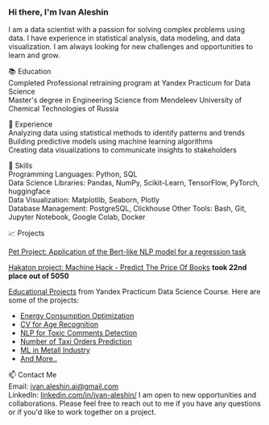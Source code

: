 ### Hi there, I'm Ivan Aleshin

I am a data scientist with a passion for solving complex problems using data. I have experience in statistical analysis, data modeling, and data visualization. I am always looking for new challenges and opportunities to learn and grow.

📚 Education  
Completed Professional retraining program at Yandex Practicum for Data Science  
Master's degree in Engineering Science from Mendeleev University of Chemical Technologies of Russia  

💼 Experience  
Analyzing data using statistical methods to identify patterns and trends  
Building predictive models using machine learning algorithms  
Creating data visualizations to communicate insights to stakeholders  

🚀 Skills  
Programming Languages: Python, SQL  
Data Science Libraries: Pandas, NumPy, Scikit-Learn, TensorFlow, PyTorch, huggingface  
Data Visualization: Matplotlib, Seaborn, Plotly  
Database Management: PostgreSQL, Clickhouse
Other Tools: Bash, Git, Jupyter Notebook, Google Colab, Docker  

📈 Projects  

[Pet Project: Application of the Bert-like NLP model for a regression task](https://github.com/ivan-aleshin/pet_projects/tree/main/nlp_for_regression)

[Hakaton project: Machine Hack - Predict The Price Of Books](https://github.com/ivan-aleshin/hackatons_and_competiions/blob/main/book_price_prediction/books_price_prediction.ipynb) **took 22nd place out of 5050**

[Educational Projects](https://github.com/ivan-aleshin/yandex-practicum-projects) from Yandex Practicum Data Science Course. Here are some of the projects:
- [Energy Consumption Optimization](https://github.com/ivan-aleshin/yandex-practicum-projects/tree/main/15_prediction_temperature_of_steel)
- [CV for Age Recognition](https://github.com/ivan-aleshin/yandex-practicum-projects/tree/main/13_cv_age_recognition)
- [NLP for Toxic Comments Detection](https://github.com/ivan-aleshin/yandex-practicum-projects/tree/main/12_nlp_toxic_comments_detection)
- [Number of Taxi Orders Prediction](https://github.com/ivan-aleshin/yandex-practicum-projects/tree/main/11_timeseries_prediction)
- [ML in Metall Industry](https://github.com/ivan-aleshin/yandex-practicum-projects/tree/main/08_ml_in_metall_industry)
- [And More..](https://github.com/ivan-aleshin/yandex-practicum-projects)

📫 Contact Me  
Email: ivan.aleshin.ai@gmail.com  
LinkedIn:  [linkedin.com/in/ivan-aleshin/](https://www.linkedin.com/in/ivan-aleshin/)
I am open to new opportunities and collaborations. Please feel free to reach out to me if you have any questions or if you'd like to work together on a project.
